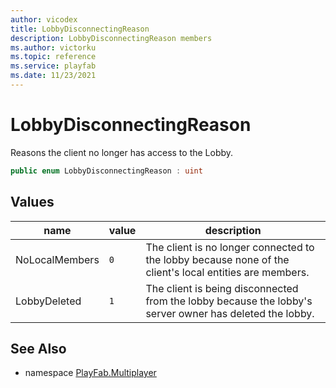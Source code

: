 ```yaml
---
author: vicodex
title: LobbyDisconnectingReason
description: LobbyDisconnectingReason members
ms.author: victorku
ms.topic: reference
ms.service: playfab
ms.date: 11/23/2021
---
```


# LobbyDisconnectingReason

Reasons the client no longer has access to the Lobby.

```csharp
public enum LobbyDisconnectingReason : uint
```

## Values

| name | value | description |
| --- | --- | --- |
| NoLocalMembers | `0` | The client is no longer connected to the lobby because none of the client's local entities are members. |
| LobbyDeleted | `1` | The client is being disconnected from the lobby because the lobby's server owner has deleted the lobby. |

## See Also

* namespace [PlayFab.Multiplayer](../PlayFabMultiplayerSDK.md)
